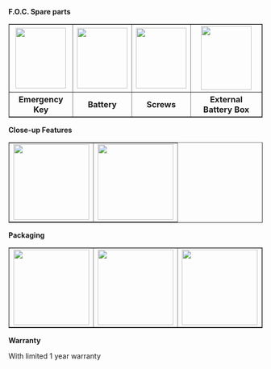 **F.O.C. Spare parts**
  <table width="500" border="1" cellspacing="1">
      <tr align="center" valign="middle">
      <td><img src="http://en.qnnimg.com/products-info/foc-06.jpg" width="100" height="120" /></td>
      <td><img src="http://en.qnnimg.com/products-info/foc-02.jpg" width="100" height="120" /></td>
      <td><img src="http://en.qnnimg.com/products-info/foc-07.jpg" width="100" height="120" /></td>
      <td><img src="http://en.qnnimg.com/products-info/foc-04.jpg" width="100" height="127" /></td>
      </tr>
      <tr align="center" valign="middle"><th>Emergency Key</th><th>Battery</th><th>Screws</th><th>External Battery Box</th></tr>
  </table>
  
**Close-up Features**
    <table width="500" border="1" cellspacing="1">
      <tr align="center" valign="middle">
      <td><img src="http://en.qnnimg.com/products-info/features-01.jpg" width="150" height="150" /></td>
      <td><img src="http://en.qnnimg.com/products-info/features-02.jpg" width="150" height="150" /></td>
      </tr>
  </table>

**Packaging**

  <table width="500" border="1" cellspacing="1">
      <tr align="center" valign="middle">
      <td><img src="http://en.qnnimg.com/products-info/packaging-06.jpg" width="150" height="150" /></td>
      <td><img src="http://en.qnnimg.com/products-info/packaging-07.jpg" width="150" height="150" /></td>
      <td><img src="http://en.qnnimg.com/products-info/packaging-08.jpg" width="150" height="150" /></td>
      </tr>
  </table>

**Warranty**

With limited 1 year warranty
